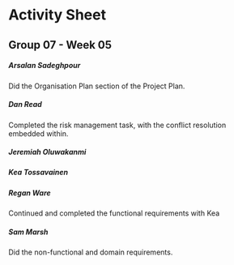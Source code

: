 # Activity Sheet

## Group 07 - Week 05

##### Arsalan Sadeghpour

Did the Organisation Plan section of the Project Plan.

##### Dan Read

Completed the risk management task, with the conflict resolution embedded within. 

##### Jeremiah Oluwakanmi

##### Kea Tossavainen

##### Regan Ware
Continued and completed the functional requirements with Kea

##### Sam Marsh

Did the non-functional and domain requirements.
